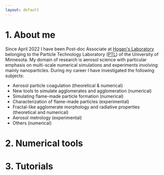 ```yaml
---
layout: default
---
```


# 1. About me

Since April 2022 I have been Post-doc Associate at [Hogan's Laboratory](https://hoganlab.umn.edu/) belonging to the Particle Technology Laboratory ([PTL](https://ptl.umn.edu/)) of the University of Minnesota. My domain of research is aerosol science with particular emphasis on multi-scale numerical simulations and experiments involving mainly nanoparticles. During my career I have investigated the following subjects:

* Aerosol particle coagulation (theoretical & numerical)
* New tools to simulate agglomerates and agglomeration (numerical)
* Simulating flame-made particle formation (numerical)
* Characterization of flame-made particles (experimental)
* Fractal-like agglomerate morphology and radiative properties (theoretical and numerical)
* Aerosol metrology (experimental)
* Others (numerical)

# 2. Numerical tools

# 3. Tutorials
